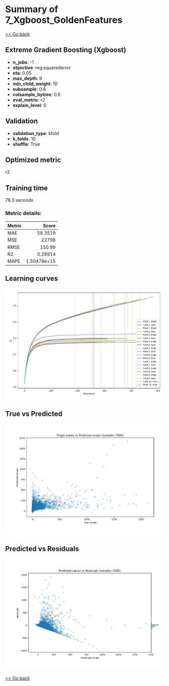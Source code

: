 # Summary of 7_Xgboost_GoldenFeatures

[<< Go back](../README.md)


## Extreme Gradient Boosting (Xgboost)
- **n_jobs**: -1
- **objective**: reg:squarederror
- **eta**: 0.05
- **max_depth**: 9
- **min_child_weight**: 10
- **subsample**: 0.8
- **colsample_bytree**: 0.6
- **eval_metric**: r2
- **explain_level**: 0

## Validation
 - **validation_type**: kfold
 - **k_folds**: 10
 - **shuffle**: True

## Optimized metric
r2

## Training time

78.3 seconds

### Metric details:
| Metric   |           Score |
|:---------|----------------:|
| MAE      |    58.3519      |
| MSE      | 22798           |
| RMSE     |   150.99        |
| R2       |     0.28914     |
| MAPE     |     1.50478e+15 |



## Learning curves
![Learning curves](learning_curves.png)
## True vs Predicted

![True vs Predicted](true_vs_predicted.png)


## Predicted vs Residuals

![Predicted vs Residuals](predicted_vs_residuals.png)



[<< Go back](../README.md)
